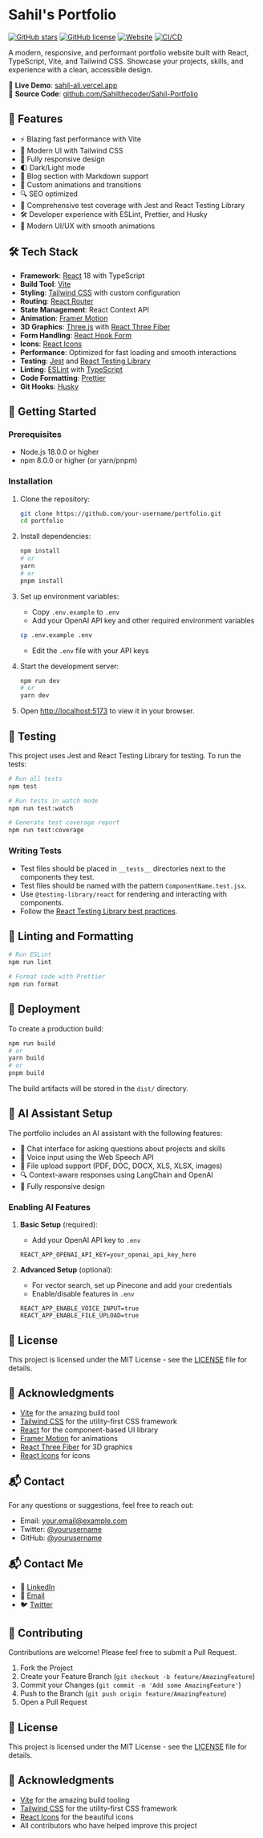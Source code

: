# Sahil's Portfolio

[![GitHub stars](https://img.shields.io/github/stars/Sahilthecoder/Sahil-Portfolio?style=social)](https://github.com/Sahilthecoder/Sahil-Portfolio/stargazers)
[![GitHub license](https://img.shields.io/github/license/Sahilthecoder/Sahil-Portfolio)](https://github.com/Sahilthecoder/Sahil-Portfolio/blob/main/LICENSE)
[![Website](https://img.shields.io/website?url=https%3A%2F%2Fsahilthecoder.github.io%2FSahil-Portfolio%2F)](https://sahilthecoder.github.io/Sahil-Portfolio/)
[![CI/CD](https://github.com/Sahilthecoder/Sahil-Portfolio/actions/workflows/ci-cd.yml/badge.svg)](https://github.com/Sahilthecoder/Sahil-Portfolio/actions/workflows/ci-cd.yml)

A modern, responsive, and performant portfolio website built with React, TypeScript, Vite, and Tailwind CSS. Showcase your projects, skills, and experience with a clean, accessible design.

🔗 **Live Demo**: [sahil-ali.vercel.app](https://sahil-ali.vercel.app)  
📂 **Source Code**: [github.com/Sahilthecoder/Sahil-Portfolio](https://github.com/Sahilthecoder/Sahil-Portfolio)

## 🚀 Features

- ⚡ Blazing fast performance with Vite
- 🎨 Modern UI with Tailwind CSS
- 📱 Fully responsive design
- 🌓 Dark/Light mode
- 📝 Blog section with Markdown support
- 🎨 Custom animations and transitions
- 🔍 SEO optimized
- 🧪 Comprehensive test coverage with Jest and React Testing Library
- 🛠️ Developer experience with ESLint, Prettier, and Husky
- 🎨 Modern UI/UX with smooth animations

## 🛠️ Tech Stack

- **Framework**: [React](https://reactjs.org/) 18 with TypeScript
- **Build Tool**: [Vite](https://vitejs.dev/)
- **Styling**: [Tailwind CSS](https://tailwindcss.com/) with custom configuration
- **Routing**: [React Router](https://reactrouter.com/)
- **State Management**: React Context API
- **Animation**: [Framer Motion](https://www.framer.com/motion/)
- **3D Graphics**: [Three.js](https://threejs.org/) with [React Three Fiber](https://docs.pmnd.rs/react-three-fiber/getting-started/introduction)
- **Form Handling**: [React Hook Form](https://react-hook-form.com/)
- **Icons**: [React Icons](https://react-icons.github.io/react-icons/)
- **Performance**: Optimized for fast loading and smooth interactions
- **Testing**: [Jest](https://jestjs.io/) and [React Testing Library](https://testing-library.com/)
- **Linting**: [ESLint](https://eslint.org/) with [TypeScript](https://www.typescriptlang.org/)
- **Code Formatting**: [Prettier](https://prettier.io/)
- **Git Hooks**: [Husky](https://typicode.github.io/husky/#/)

## 🚀 Getting Started

### Prerequisites

- Node.js 18.0.0 or higher
- npm 8.0.0 or higher (or yarn/pnpm)

### Installation

1. Clone the repository:
   ```bash
   git clone https://github.com/your-username/portfolio.git
   cd portfolio
   ```

2. Install dependencies:
   ```bash
   npm install
   # or
   yarn
   # or
   pnpm install
   ```

3. Set up environment variables:
   - Copy `.env.example` to `.env`
   - Add your OpenAI API key and other required environment variables
   ```bash
   cp .env.example .env
   ```
   - Edit the `.env` file with your API keys

4. Start the development server:
   ```bash
   npm run dev
   # or
   yarn dev
   ```

5. Open [http://localhost:5173](http://localhost:5173) to view it in your browser.

## 🧪 Testing

This project uses Jest and React Testing Library for testing. To run the tests:

```bash
# Run all tests
npm test

# Run tests in watch mode
npm run test:watch

# Generate test coverage report
npm run test:coverage
```

### Writing Tests

- Test files should be placed in `__tests__` directories next to the components they test.
- Test files should be named with the pattern `ComponentName.test.jsx`.
- Use `@testing-library/react` for rendering and interacting with components.
- Follow the [React Testing Library best practices](https://testing-library.com/docs/react-testing-library/intro/).

## 🧹 Linting and Formatting

```bash
# Run ESLint
npm run lint

# Format code with Prettier
npm run format
```

## 🚀 Deployment

To create a production build:

```bash
npm run build
# or
yarn build
# or
pnpm build
```

The build artifacts will be stored in the `dist/` directory.

## 🤖 AI Assistant Setup

The portfolio includes an AI assistant with the following features:

- 💬 Chat interface for asking questions about projects and skills
- 🎤 Voice input using the Web Speech API
- 📁 File upload support (PDF, DOC, DOCX, XLS, XLSX, images)
- 🔍 Context-aware responses using LangChain and OpenAI
- 📱 Fully responsive design

### Enabling AI Features

1. **Basic Setup** (required):
   - Add your OpenAI API key to `.env`
   ```
   REACT_APP_OPENAI_API_KEY=your_openai_api_key_here
   ```

2. **Advanced Setup** (optional):
   - For vector search, set up Pinecone and add your credentials
   - Enable/disable features in `.env`
   ```
   REACT_APP_ENABLE_VOICE_INPUT=true
   REACT_APP_ENABLE_FILE_UPLOAD=true
   ```

## 📝 License

This project is licensed under the MIT License - see the [LICENSE](LICENSE) file for details.

## 🙏 Acknowledgments

- [Vite](https://vitejs.dev/) for the amazing build tool
- [Tailwind CSS](https://tailwindcss.com/) for the utility-first CSS framework
- [React](https://reactjs.org/) for the component-based UI library
- [Framer Motion](https://www.framer.com/motion/) for animations
- [React Three Fiber](https://docs.pmnd.rs/react-three-fiber/getting-started/introduction) for 3D graphics
- [React Icons](https://react-icons.github.io/react-icons/) for icons

## 📬 Contact

For any questions or suggestions, feel free to reach out:

- Email: your.email@example.com
- Twitter: [@yourusername](https://twitter.com/yourusername)
- GitHub: [@yourusername](https://github.com/yourusername)
## 📬 Contact Me

- 💼 [LinkedIn](https://linkedin.com/in/yourusername)
- 📧 [Email](mailto:your.email@example.com)
- 🐦 [Twitter](https://twitter.com/yourusername)

## 🤝 Contributing

Contributions are welcome! Please feel free to submit a Pull Request.

1. Fork the Project
2. Create your Feature Branch (`git checkout -b feature/AmazingFeature`)
3. Commit your Changes (`git commit -m 'Add some AmazingFeature'`)
4. Push to the Branch (`git push origin feature/AmazingFeature`)
5. Open a Pull Request

## 📝 License

This project is licensed under the MIT License - see the [LICENSE](LICENSE) file for details.

## 🙏 Acknowledgments

- [Vite](https://vitejs.dev/) for the amazing build tooling
- [Tailwind CSS](https://tailwindcss.com/) for the utility-first CSS framework
- [React Icons](https://react-icons.github.io/react-icons/) for the beautiful icons
- All contributors who have helped improve this project
